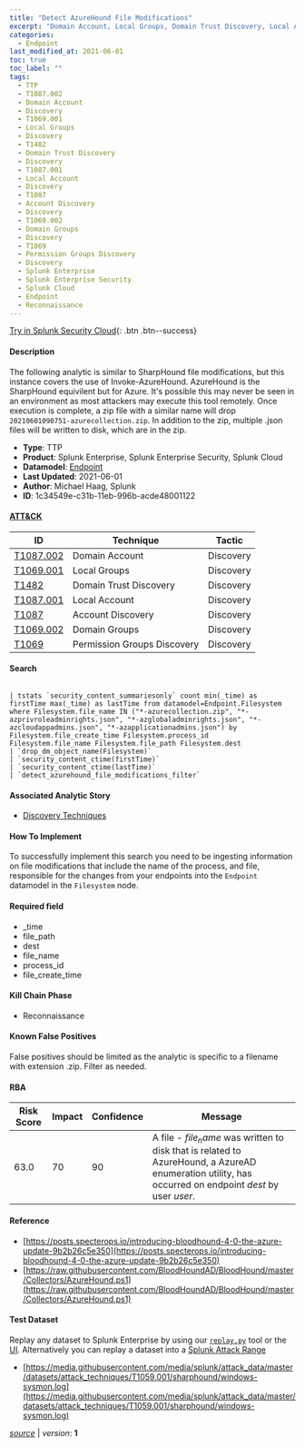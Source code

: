 ```yaml
---
title: "Detect AzureHound File Modifications"
excerpt: "Domain Account, Local Groups, Domain Trust Discovery, Local Account, Account Discovery, Domain Groups, Permission Groups Discovery"
categories:
  - Endpoint
last_modified_at: 2021-06-01
toc: true
toc_label: ""
tags:
  - TTP
  - T1087.002
  - Domain Account
  - Discovery
  - T1069.001
  - Local Groups
  - Discovery
  - T1482
  - Domain Trust Discovery
  - Discovery
  - T1087.001
  - Local Account
  - Discovery
  - T1087
  - Account Discovery
  - Discovery
  - T1069.002
  - Domain Groups
  - Discovery
  - T1069
  - Permission Groups Discovery
  - Discovery
  - Splunk Enterprise
  - Splunk Enterprise Security
  - Splunk Cloud
  - Endpoint
  - Reconnaissance
---
```




[Try in Splunk Security Cloud](https://www.splunk.com/en_us/cyber-security.html){: .btn .btn--success}

#### Description

The following analytic is similar to SharpHound file modifications, but this instance covers the use of Invoke-AzureHound. AzureHound is the SharpHound equivilent but for Azure. It&#39;s possible this may never be seen in an environment as most attackers may execute this tool remotely. Once execution is complete, a zip file with a similar name will drop `20210601090751-azurecollection.zip`. In addition to the zip, multiple .json files will be written to disk, which are in the zip.

- **Type**: TTP
- **Product**: Splunk Enterprise, Splunk Enterprise Security, Splunk Cloud
- **Datamodel**: [Endpoint](https://docs.splunk.com/Documentation/CIM/latest/User/Endpoint)
- **Last Updated**: 2021-06-01
- **Author**: Michael Haag, Splunk
- **ID**: 1c34549e-c31b-11eb-996b-acde48001122


#### [ATT&CK](https://attack.mitre.org/)

| ID          | Technique   | Tactic      |
| ----------- | ----------- | ----------- |
| [T1087.002](https://attack.mitre.org/techniques/T1087/002/) | Domain Account | Discovery |
| [T1069.001](https://attack.mitre.org/techniques/T1069/001/) | Local Groups | Discovery |
| [T1482](https://attack.mitre.org/techniques/T1482/) | Domain Trust Discovery | Discovery |
| [T1087.001](https://attack.mitre.org/techniques/T1087/001/) | Local Account | Discovery |
| [T1087](https://attack.mitre.org/techniques/T1087/) | Account Discovery | Discovery |
| [T1069.002](https://attack.mitre.org/techniques/T1069/002/) | Domain Groups | Discovery |
| [T1069](https://attack.mitre.org/techniques/T1069/) | Permission Groups Discovery | Discovery |

#### Search

```

| tstats `security_content_summariesonly` count min(_time) as firstTime max(_time) as lastTime from datamodel=Endpoint.Filesystem where Filesystem.file_name IN ("*-azurecollection.zip", "*-azprivroleadminrights.json", "*-azglobaladminrights.json", "*-azcloudappadmins.json", "*-azapplicationadmins.json") by Filesystem.file_create_time Filesystem.process_id  Filesystem.file_name Filesystem.file_path Filesystem.dest 
| `drop_dm_object_name(Filesystem)` 
| `security_content_ctime(firstTime)` 
| `security_content_ctime(lastTime)` 
| `detect_azurehound_file_modifications_filter`
```

#### Associated Analytic Story
* [Discovery Techniques](/stories/discovery_techniques)


#### How To Implement
To successfully implement this search you need to be ingesting information on file modifications that include the name of the process, and file, responsible for the changes from your endpoints into the `Endpoint` datamodel in the `Filesystem` node.

#### Required field
* _time
* file_path
* dest
* file_name
* process_id
* file_create_time


#### Kill Chain Phase
* Reconnaissance


#### Known False Positives
False positives should be limited as the analytic is specific to a filename with extension .zip. Filter as needed.


#### RBA

| Risk Score  | Impact      | Confidence   | Message      |
| ----------- | ----------- |--------------|--------------|
| 63.0 | 70 | 90 | A file - $file_name$ was written to disk that is related to AzureHound, a AzureAD enumeration utility, has occurred on endpoint $dest$ by user $user$. |




#### Reference

* [https://posts.specterops.io/introducing-bloodhound-4-0-the-azure-update-9b2b26c5e350](https://posts.specterops.io/introducing-bloodhound-4-0-the-azure-update-9b2b26c5e350)
* [https://raw.githubusercontent.com/BloodHoundAD/BloodHound/master/Collectors/AzureHound.ps1](https://raw.githubusercontent.com/BloodHoundAD/BloodHound/master/Collectors/AzureHound.ps1)



#### Test Dataset
Replay any dataset to Splunk Enterprise by using our [`replay.py`](https://github.com/splunk/attack_data#using-replaypy) tool or the [UI](https://github.com/splunk/attack_data#using-ui).
Alternatively you can replay a dataset into a [Splunk Attack Range](https://github.com/splunk/attack_range#replay-dumps-into-attack-range-splunk-server)

* [https://media.githubusercontent.com/media/splunk/attack_data/master/datasets/attack_techniques/T1059.001/sharphound/windows-sysmon.log](https://media.githubusercontent.com/media/splunk/attack_data/master/datasets/attack_techniques/T1059.001/sharphound/windows-sysmon.log)



[*source*](https://github.com/splunk/security_content/tree/develop/detections/endpoint/detect_azurehound_file_modifications.yml) \| *version*: **1**